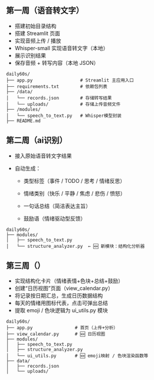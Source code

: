 ## 第一周（语音转文字）

-  搭建初始目录结构
-  搭建 Streamlit 页面
-  实现音频上传 / 播放
-  Whisper-small 实现语音转文字（本地）
-  展示识别结果
-  保存音频 + 转写内容（本地 JSON）

```
daily60s/
├── app.py                  # Streamlit 主应用入口
├── requirements.txt        # 依赖包列表
├── /data/
│   └── records.json        # 存储转写结果
│   └── uploads/            # 存储上传音频文件
├── /modules/
│   └── speech_to_text.py   # Whisper模型封装
├── README.md
```

## 第二周（ai识别）

+ 接入原始语音转文字结果

+ 自动生成：

	+ 类型标签（事件 / TODO / 思考 / 情绪反思）

	+ 情绪类别（快乐 / 平静 / 焦虑 / 悲伤 / 愤怒）

	+ 一句话总结（简洁表达主旨）

	+ 鼓励语（情绪驱动型反馈）

```
daily60s/
├── modules/
│   ├── speech_to_text.py
│   └── structure_analyzer.py  ← 🆕 新模块：结构化分析器
```

## 第三周（）

+ 实现结构化卡片（情绪表情+色块+总结+鼓励）
+ 创建“日历视图”页面（view_calendar.py）
+ 将记录按日期汇总，生成日历数据结构 
+ 每天的情绪用图标代表，点击可弹出总结
+ 提取 emoji / 色块逻辑为 ui_utils.py 模块

```
daily60s/
├── app.py                # 首页（上传+分析）
├── view_calendar.py      # 🆕 日历视图
├── modules/
│   ├── speech_to_text.py
│   ├── structure_analyzer.py
│   └── ui_utils.py       # 🆕 emoji映射 / 色块渲染函数等
├── data/
│   ├── records.json
│   └── uploads/
```

